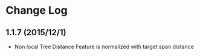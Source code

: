 # Change Log

## 1.1.7 (2015/12/1)
- Non local Tree Distance Feature is normalized with target span distance
